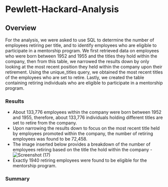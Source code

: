 # Pewlett-Hackard-Analysis
## Overview 
For the analysis, we were asked to use SQL to determine the number of employees retiring per title, and to identify employees who are eligible to participate in a mentorship program. We first retrieved data on employees who were born between 1952 and 1955 and the titles they hold within the company, then from this table, we narrowed the results down by only looking at the most recent position they held within the company upon their retirement. Using the unique_titles query, we obtained the most recent titles of the employees who are set to retire. Lastly, we created the table containing retiring individuals who are eligible to participate in a mentorship program.
### Results 
- About 133,776 employees within the company were born between 1952 and 1955, therefore, about 133,776 individuals holding different titles are set to retire from the company.
- Upon narrowing the results down to focus on the most recent title held by employees promoted within the company, the number of retiring employees was found to be 72,458.
- The image inserted below provides a breakdown of the number of employees retiring based on the title the hold within the company
-![Screenshot (17)](https://user-images.githubusercontent.com/108035567/182759506-60806ac3-1b79-4026-8be2-128b0c2f8b24.png)
- Exactly 1940 retiring employees were found to be eligible for the mentorship program.
### Summary
